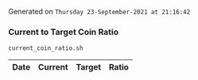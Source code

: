 Generated on `Thursday 23-September-2021 at 21:16:42`

### Current to Target Coin Ratio
`current_coin_ratio.sh`

Date|Current|Target|Ratio
---|---|---|---
